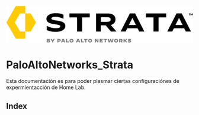 ![alt text](https://github.com/andreu-bernabe/PaloAltoNetworks_Strata/blob/main/Strata_Tagline_Logo_RGB.png "Logo Title Text 1")
# PaloAltoNetworks_Strata
Esta documentación es para poder plasmar ciertas configuraciónes de expermientacción de Home Lab.

## Index

